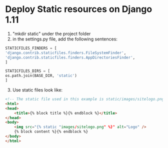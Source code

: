 # Deploy Static resources on Django 1.11
1. "mkdir static" under the project folder
2. in the settings.py file, add the following sentences:
``` python
STATICFILES_FINDERS = [
'django.contrib.staticfiles.finders.FileSystemFinder',
'django.contrib.staticfiles.finders.AppDirectoriesFinder',
]

STATICFILES_DIRS = [
os.path.join(BASE_DIR, 'static')
]

```
3. Use static files look like:
``` html
<!-- The static file used in this example is static/images/sitelogo.png-->
<html>
<head>
    <title>{% block title %}{% endblock %}</title>
</head>
<body>
    <img src="{% static "images/sitelogo.png" %}" alt="Logo" />
    {% block content %}{% endblock %}
</body>
</html>
```